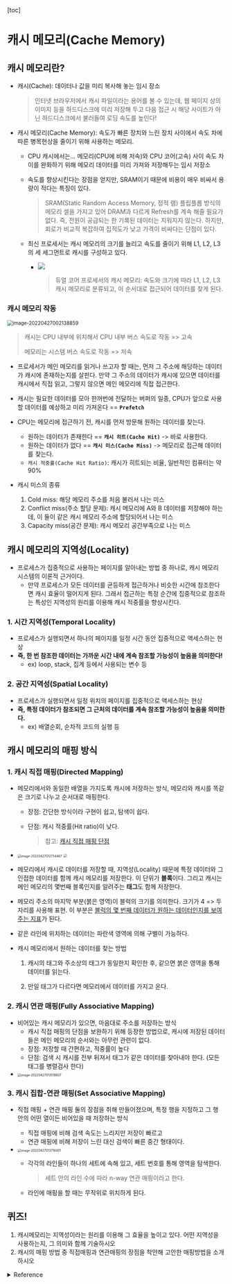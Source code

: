 [toc]

# 캐시 메모리(Cache Memory)

## 캐시 메모리란?

* 캐시(Cache): 데이터나 값을 미리 복사해 놓는 임시 장소

  > 인터넷 브라우저에서 캐시 파일이라는 용어를 볼 수 있는데, 웹 페이지 상의 이미지 등을 하드디스크에 미리 저장해 두고 다음 접근 시 해당 사이트가 아닌 하드디스크에서 불러들여 로딩 속도를 높인다!

* 캐시 메모리(Cache Memory): 속도가 빠른 장치와 느린 장치 사이에서 속도 차에 따른 병목현상을 줄이기 위해 사용하는 메모리. 

  * CPU 캐시에서는... 메모리(CPU에 비해 저속)와 CPU 코어(고속) 사이 속도 차이를 완화하기 위해 메모리 데이터를 미리 가져와 저장해두는 임시 저장소

  * 속도를 향상시킨다는 장점을 얻지만, SRAM이기 때문에 비용이 매우 비싸서 용량이 적다는 특징이 있다.

    > SRAM(Static Random Access Memory, 정적 램)
    > 플립플롭 방식의 메모리 셀을 가지고 있어 DRAM과 다르게 Refresh를 계속 해줄 필요가 없다. 즉, 전원이 공급되는 한 기록된 데이터는 지워지지 않는다.
    > 하지만, 회로가 비교적 복잡하여 집적도가 낮고 가격이 비싸다는 단점이 있다.

  * 최신 프로세서는 캐시 메모리의 크기를 늘리고 속도를 줄이기 위해 L1, L2, L3의 세 세그먼트로 캐시를 구성하고 있다.

    * <img src="https://img2.quasarzone.com/editor/2021/01/16/c697dbaa10862212eba282c41d0e866c.png">

      > 듀얼 코어 프로세서의 캐시 메모리: 속도와 크기에 따라 L1, L2, L3 캐시 메모리로 분류되고, 이 순서대로 접근되어 데이터를 찾게 된다. 



### 캐시 메모리 작동

<img src="제목 없음.assets/image-20220427002138859.png" alt="image-20220427002138859" style="zoom: 80%;" />

> 캐시는 CPU 내부에 위치해서 CPU 내부 버스 속도로 작동 => 고속
>
> 메모리는 시스템 버스 속도로 작동 => 저속

* 프로세서가 메인 메모리를 읽거나 쓰고자 할 때는, 먼저 그 주소에 해당하는 데이터가 캐시에 존재하는지를 살핀다. 만약 그 주소의 데이터가 캐시에 있으면 데이터를 캐시에서 직접 읽고, 그렇지 않으면 메인 메모리에 직접 접근한다. 



* 캐시는 필요한 데이터를 모아 한꺼번에 전달하는 버퍼의 일종, CPU가 앞으로 사용할 데이터를 예상하고 미리 가져온다 == **`Prefetch`**

* CPU는 메모리에 접근하기 전, 캐시를 먼저 방문해 원하는 데이터를 찾는다.
  * 원하는 데이터가 존재한다 == **`캐시 히트(Cache Hit)`** -> 바로 사용한다.
  * 원하는 데이터가 없다 == **`캐시 미스(Cache Miss)`** -> 메모리로 접근해 데이터를 찾는다.
  * `캐시 적중률(Cache Hit Ratio)`: 캐시가 히트되는 비율, 일반적인 컴퓨터는 약 90%



* 캐시 미스의 종류
  1. Cold miss: 해당 메모리 주소를 처음 불러서 나는 미스
  2. Conflict miss(주소 할당 문제): 캐시 메모리에 A와 B 데이터를 저장해야 하는데, 이 둘이 같은 캐시 메모리 주소에 할당되어서 나는 미스
  3. Capacity miss(공간 문제): 캐시 메모리 공간부족으로 나는 미스



## 캐시 메모리의 지역성(Locality)

* 프로세스가 집중적으로 사용하는 페이지를 알아내는 방법 중 하나로, 캐시 메모리 시스템의 이론적 근거이다. 
  * 만약 프로세스가 모든 데이터를 균등하게 접근하거나 비슷한 시간에 참조한다면 캐시 효율이 떨어지게 된다. 그래서 접근하는 특정 순간에 집중적으로 참조하는 특성인 지역성의 원리를 이용해 캐시 적중률을 향상시킨다.



### 1. 시간 지역성(Temporal Locality)

* 프로세스가 실행되면서 하나의 페이지를 일정 시간 동안 집중적으로 액세스하는 현상
* **즉, 한 번 참조한 데이터는 가까운 시간 내에 계속 참조할 가능성이 높음을 의미한다!**
  * ex) loop, stack, 집계 등에서 사용되는 변수 등



### 2. 공간 지역성(Spatial Locality)

* 프로세스가 실행되면서 일정 위치의 페이지를 집중적으로 액세스하는 현상
* **즉, 특정 데이터가 참조되면 그 근처의 데이터를 계속 참조할 가능성이 높음을 의미한다.**
  * ex) 배열순회, 순차적 코드의 실행 등



## 캐시 메모리의 매핑 방식

### 1. 캐시 직접 매핑(Directed Mapping)

* 메모리에서와 동일한 배열을 가지도록 캐시에 저장하는 방식, 메모리와 캐시를 똑같은 크기로 나누고 순서대로 매핑한다.

  * 장점: 간단한 방식이라 구현이 쉽고, 탐색이 쉽다.
  * 단점: 캐시 적중률(Hit ratio)이 낮다.

    > 참고: <a href="https://m.blog.naver.com/you_maybe/221730246096">캐시 직접 매핑 단점</a>

* <img src="제목 없음.assets/image-20220427012734467.png" alt="image-20220427012734467" style="zoom: 50%;" /> <img src="https://i.imgur.com/yWWe5We.png" style="zoom:50%;" >
* 메모리에서 캐시로 데이터를 저장할 때, 지역성(Locality) 때문에 특정 데이터와 그 인접한 데이터를 함께 캐시 메모리를 저장한다. 이  단위가 **블록**이다. 그리고 캐시는 메인 메모리의 몇번째 블록인지를 알려주는 **태그**도 함께 저장한다. 
  
* 메모리 주소의 마지막 부분(붉은 영역)이 블럭의 크기를 의미한다. 크기가 4 => 두자리를 사용해 표현. 이 부분은 <u>블럭의 몇 번째 데이터가 원하는 데이터인지를 보여주는 지표</u>가 된다. 
  
* 같은 라인에 위치하는 데이터는 파란색 영역에 의해 구별이 가능하다. 
  
* 캐시 메모리에서 원하는 데이터를 찾는 방법
  
  1. 캐시의 태그와 주소상의 태그가 동일한지 확인한 후, 같으면 붉은 영역을 통해 데이터를 읽는다.
  
  2. 만일 태그가 다르다면 메모리에서 데이터를 가지고 온다.



### 2. 캐시 연관 매핑(Fully Associative Mapping)

* 비어있는 캐시 메모리가 있으면, 마음대로 주소를 저장하는 방식
  * 캐시 직접 매핑의 단점을 보완하기 위해 등장한 방법으로, 캐시에 저장된 데이터들은 메인 메모리의 순서와는 아무런 관련이 없다.
  * 장점: 저장할 때 간편하고, 적중률이 높다
  * 단점: 검색 시 캐시를 전부 뒤져서 태그가 같은 데이터를 찾아내야 한다. (모든 태그를 병렬검사 한다)
* <img src="제목 없음.assets/image-20220427013518607.png" alt="image-20220427013518607" style="zoom: 50%;" />



### 3. 캐시 집합-연관 매핑(Set Associative Mapping)

* 직접 매핑 + 연관 매핑 둘의 장점을 취해 만들어졌으며, 특정 행을 지정하고 그 행 안의 어떤 열이든 비어있을 때 저장하는 방식

  * 직접 매핑에 비해 검색 속도는 느리지만 저장이 빠르고
  * 연관 매핑에 비해 저장이 느린 대신 검색이 빠른 중간 형태이다.

* <img src="제목 없음.assets/image-20220427013718401.png" alt="image-20220427013718401" style="zoom:50%;" />

  * 각각의 라인들이 하나의 세트에 속해 있고, 세트 번호를 통해 영역을 탐색한다. 

    > 세트 안의 라인 수에 따라 n-way 연관 매핑이라고 한다.

  * 라인에 매핑을 할 때는 무작위로 위치하게 된다.







## 퀴즈!

1. 캐시메모리는 지역성이라는 원리를 이용해 그 효율을 높이고 있다. 어떤 지역성을 사용하는지, 그 의미와 함께 기술하시오
2. 캐시의 매핑 방법 중 직접매핑과 연관매핑의 장점을 착안해 고안한 매핑방법을 소개하시오



<details markdown="1"> 
   <summary>Reference</summary>
    <ul>
      <li>
		<a href=" https://kadamon.tistory.com/category/%EA%B8%B0%EC%88%A0%EB%A9%B4%EC%A0%91/ComputerStructure">블로그 출처1</a>
		</li>
	  <li>
	  	<a href="https://github.com/gyoogle/tech-interview-for-developer/blob/master/Computer%20Science/Computer%20Architecture/%EC%BA%90%EC%8B%9C%20%EB%A9%94%EB%AA%A8%EB%A6%AC(Cache%20Memory).md#%EC%BA%90%EC%8B%9C-%EB%A9%94%EB%AA%A8%EB%A6%ACcache-memory">깃헙 출처1</a>
	  </li>
      <li>길벗알앤디, 시나공 기본서 정보처리기사 필기, 길벗, 2022</li> 
    </ul>
</details>